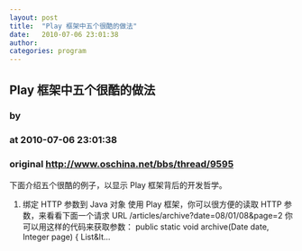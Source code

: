 ```yaml
---
layout: post
title:  "Play 框架中五个很酷的做法"
date:   2010-07-06 23:01:38
author: 
categories: program
---
```


## Play 框架中五个很酷的做法
### by 
### at 2010-07-06 23:01:38
### original <http://www.oschina.net/bbs/thread/9595>

下面介绍五个很酷的例子，以显示 Play 框架背后的开发哲学。
1. 绑定 HTTP 参数到 Java 对象
使用 Play 框架，你可以很方便的读取 HTTP 参数，来看看下面一个请求 URL
/articles/archive?date=08/01/08&amp;page=2
你可以用这样的代码来获取参数：
public static void archive(Date date, Integer page) { List&amp;lt...